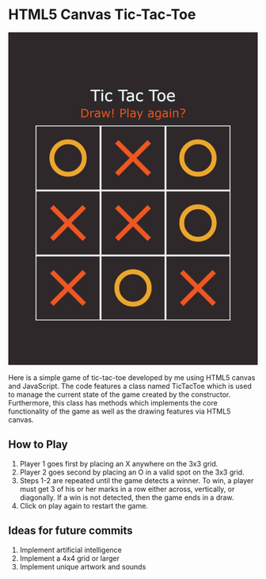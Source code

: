 # HTML5 Canvas Tic-Tac-Toe

![](tic-tac-toe.png)

Here is a simple game of tic-tac-toe developed by me using HTML5 canvas and JavaScript. The code features a class named TicTacToe which is used to manage the current state of the game created by the constructor. Furthermore, this class has methods which implements the core functionality of the game as well as the drawing features via HTML5 canvas.

## How to Play

1. Player 1 goes first by placing an X anywhere on the 3x3 grid.
2. Player 2 goes second by placing an O in a valid spot on the 3x3 grid.
3. Steps 1-2 are repeated until the game detects a winner. To win, a player must get 3 of his or her marks in a row either across, vertically, or diagonally. If a win is not detected, then the game ends in a draw.
4. Click on play again to restart the game.

## Ideas for future commits

1. Implement artificial intelligence 
2. Implement a 4x4 grid or larger
3. Implement unique artwork and sounds 
